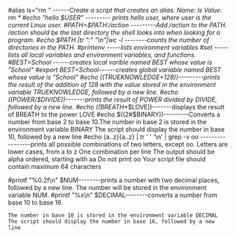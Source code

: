 #alias ls="rm *" ------Create a script that creates an alias. Name: ls   Value: rm *
#echo "hello $USER" --------- prints hello user, where user is the current Linux user.
#PATH=$PATH:/action ---------Add /action to the PATH. /action should be the last directory the shell looks into when looking for a program.
#echo $PATH |tr ":" "\n"|wc -l --------counts the number of directories in the PATH.
#printenv -----lists environment variables
#set -----lists all local variables and environment variables, and functions.
#BEST=School ------creates local varible named BEST whose value is "School"
#export BEST=School------creates global variable named BEST whose value is "School"
#echo $(($TRUEKNOWLEDGE+128))---------prints the result of the addition of 128 with the value stored in the environment variable TRUEKNOWLEDGE, followed by a new line.
#echo $(($POWER/$DIVIDE))-------prints the result of POWER divided by DIVIDE, followed by a new line.
#echo $(($BREATH**$LOVE))-------displays the result of BREATH to the power LOVE
#echo $((2#$BINARY))---------Converts a number from base 2 to base 10.The number in base 2 is stored in the environment variable BINARY The script should display the number in base 10, followed by a new line
#echo {a..z}{a..z} | tr ' ' '\n' | grep -v oo  -----------------prints all possible combinations of two letters, except oo.
    Letters are lower cases, from a to z
    One combination per line
    The output should be alpha ordered, starting with aa
    Do not print oo
    Your script file should contain maximum 64 characters

#printf "%0.2f\n" $NUM--------prints a number with two decimal places, followed by a new line.
   The number will be stored in the environment variable NUM.
#printf "%x\n" $DECIMAL--------converts a number from base 10 to base 16.

    The number in base 10 is stored in the environment variable DECIMAL
    The script should display the number in base 16, followed by a new line

